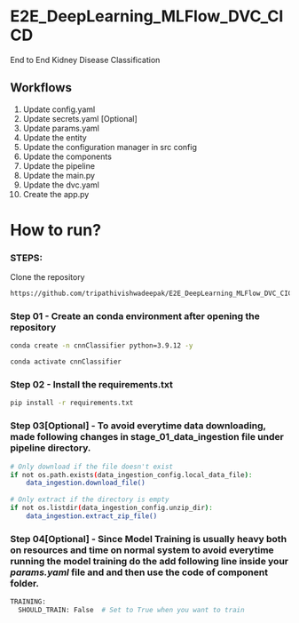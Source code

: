 # E2E_DeepLearning_MLFlow_DVC_CICD
End to End Kidney Disease Classification

## Workflows
1. Update config.yaml
2. Update secrets.yaml [Optional]
3. Update params.yaml
4. Update the entity
5. Update the configuration manager in src config
6. Update the components
7. Update the pipeline
8. Update the main.py
9. Update the dvc.yaml
10. Create the app.py

# How to run?

### STEPS:
Clone the repository

```bash
https://github.com/tripathivishwadeepak/E2E_DeepLearning_MLFlow_DVC_CICD
```

### Step 01 - Create an conda environment after opening the repository

```bash
conda create -n cnnClassifier python=3.9.12 -y
````

```bash
conda activate cnnClassifier
```

### Step 02 - Install the requirements.txt 

```bash
pip install -r requirements.txt
```

### Step 03[Optional] - To avoid everytime data downloading, made following changes in stage_01_data_ingestion file under pipeline directory.

```bash
# Only download if the file doesn't exist
if not os.path.exists(data_ingestion_config.local_data_file):
    data_ingestion.download_file()
        
# Only extract if the directory is empty
if not os.listdir(data_ingestion_config.unzip_dir):
    data_ingestion.extract_zip_file()
```

### Step 04[Optional] - Since Model Training is usually heavy both on resources and time on normal system to avoid everytime running the model training do the add following line inside your *params.yaml* file and and then use the code of component folder.

```bash
TRAINING:
  SHOULD_TRAIN: False  # Set to True when you want to train
```
